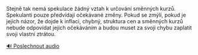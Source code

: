 
Stejně tak nemá spekulace žádný vztah k určování směnných kurzů. Spekulanti pouze předvídají očekávané změny. Pokud se zmýlí, pokud je jejich názor, že dojde k inflaci, chybný, struktura cen a směnných kurzů nebude odpovídat jejich očekáváním a budou muset za svoji chybu zaplatit svoji vlastní ztrátou.

[🔊 Poslechnout audio](/data/7-paragraphs/audio/chapter_83/para_011-Stejn-tak-nem-spekulace-dn-vztah-k-urovn-s.mp3)
